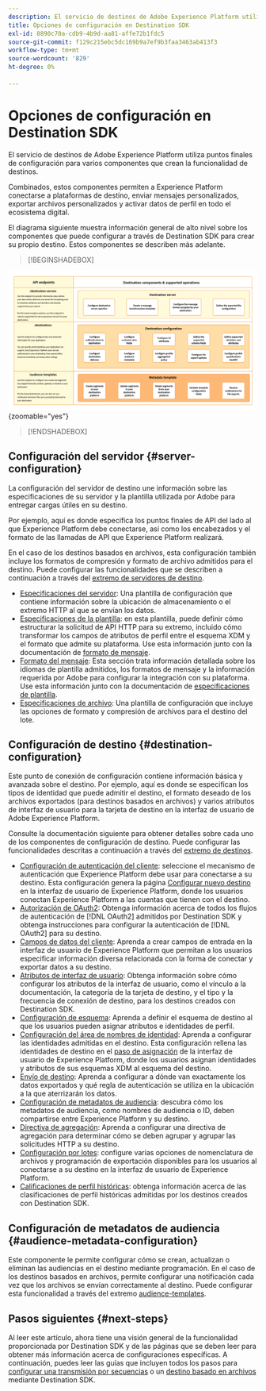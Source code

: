 ```yaml
---
description: El servicio de destinos de Adobe Experience Platform utiliza puntos finales de configuración para varios componentes que crean la funcionalidad de destinos. Descubra cómo estos componentes combinados permiten a Experience Platform conectarse a socios de destino, enviar mensajes personalizados y activar datos de perfil en todo el ecosistema digital.
title: Opciones de configuración en Destination SDK
exl-id: 8890c70a-cdb9-4b9d-aa81-affe72b1fdc5
source-git-commit: f129c215ebc5dc169b9a7ef9b3faa3463ab413f3
workflow-type: tm+mt
source-wordcount: '829'
ht-degree: 0%

---
```


# Opciones de configuración en Destination SDK

El servicio de destinos de Adobe Experience Platform utiliza puntos finales de configuración para varios componentes que crean la funcionalidad de destinos.

Combinados, estos componentes permiten a Experience Platform conectarse a plataformas de destino, enviar mensajes personalizados, exportar archivos personalizados y activar datos de perfil en todo el ecosistema digital.

El diagrama siguiente muestra información general de alto nivel sobre los componentes que puede configurar a través de Destination SDK para crear su propio destino. Estos componentes se describen más adelante.

>[!BEGINSHADEBOX]

![Diagrama que muestra los componentes de Destination SDK, los extremos de configuración y las operaciones admitidas.](../assets/functionality/destination-sdk-components-diagram.png){zoomable="yes"}

>[!ENDSHADEBOX]

## Configuración del servidor {#server-configuration}

La configuración del servidor de destino une información sobre las especificaciones de su servidor y la plantilla utilizada por Adobe para entregar cargas útiles en su destino.

Por ejemplo, aquí es donde especifica los puntos finales de API del lado al que Experience Platform debe conectarse, así como los encabezados y el formato de las llamadas de API que Experience Platform realizará.

En el caso de los destinos basados en archivos, esta configuración también incluye los formatos de compresión y formato de archivo admitidos para el destino. Puede configurar las funcionalidades que se describen a continuación a través del [extremo de servidores de destino](../authoring-api/destination-server/create-destination-server.md).

* [Especificaciones del servidor](destination-server/server-specs.md): Una plantilla de configuración que contiene información sobre la ubicación de almacenamiento o el extremo HTTP al que se envían los datos.
* [Especificaciones de la plantilla](destination-server/templating-specs.md): en esta plantilla, puede definir cómo estructurar la solicitud de API HTTP para su extremo, incluido cómo transformar los campos de atributos de perfil entre el esquema XDM y el formato que admite su plataforma. Use esta información junto con la documentación de [formato de mensaje](destination-server/message-format.md).
* [Formato del mensaje](destination-server/message-format.md): Esta sección trata información detallada sobre los idiomas de plantilla admitidos, los formatos de mensaje y la información requerida por Adobe para configurar la integración con su plataforma. Use esta información junto con la documentación de [especificaciones de plantilla](destination-server/templating-specs.md).
* [Especificaciones de archivo](destination-server/file-formatting.md): Una plantilla de configuración que incluye las opciones de formato y compresión de archivos para el destino del lote.

## Configuración de destino {#destination-configuration}

Este punto de conexión de configuración contiene información básica y avanzada sobre el destino. Por ejemplo, aquí es donde se especifican los tipos de identidad que puede admitir el destino, el formato deseado de los archivos exportados (para destinos basados en archivos) y varios atributos de interfaz de usuario para la tarjeta de destino en la interfaz de usuario de Adobe Experience Platform.

Consulte la documentación siguiente para obtener detalles sobre cada uno de los componentes de configuración de destino. Puede configurar las funcionalidades descritas a continuación a través del [extremo de destinos](../authoring-api/destination-configuration/create-destination-configuration.md).

* [Configuración de autenticación del cliente](destination-configuration/customer-authentication.md): seleccione el mecanismo de autenticación que Experience Platform debe usar para conectarse a su destino. Esta configuración genera la página [Configurar nuevo destino](../../ui/connect-destination.md) en la interfaz de usuario de Experience Platform, donde los usuarios conectan Experience Platform a las cuentas que tienen con el destino.
* [Autorización de OAuth2](destination-configuration/oauth2-authorization.md): Obtenga información acerca de todos los flujos de autenticación de [!DNL OAuth2] admitidos por Destination SDK y obtenga instrucciones para configurar la autenticación de [!DNL OAuth2] para su destino.
* [Campos de datos del cliente](destination-configuration/customer-data-fields.md): Aprenda a crear campos de entrada en la interfaz de usuario de Experience Platform que permitan a los usuarios especificar información diversa relacionada con la forma de conectar y exportar datos a su destino.
* [Atributos de interfaz de usuario](destination-configuration/ui-attributes.md): Obtenga información sobre cómo configurar los atributos de la interfaz de usuario, como el vínculo a la documentación, la categoría de la tarjeta de destino, y el tipo y la frecuencia de conexión de destino, para los destinos creados con Destination SDK.
* [Configuración de esquema](destination-configuration/schema-configuration.md): Aprenda a definir el esquema de destino al que los usuarios pueden asignar atributos e identidades de perfil.
* [Configuración del área de nombres de identidad](destination-configuration/identity-namespace-configuration.md): Aprenda a configurar las identidades admitidas en el destino. Esta configuración rellena las identidades de destino en el [paso de asignación](../../ui/activate-segment-streaming-destinations.md#mapping) de la interfaz de usuario de Experience Platform, donde los usuarios asignan identidades y atributos de sus esquemas XDM al esquema del destino.
* [Envío de destino](destination-configuration/destination-delivery.md): Aprenda a configurar a dónde van exactamente los datos exportados y qué regla de autenticación se utiliza en la ubicación a la que aterrizarán los datos.
* [Configuración de metadatos de audiencia](destination-configuration/audience-metadata-configuration.md): descubra cómo los metadatos de audiencia, como nombres de audiencia o ID, deben compartirse entre Experience Platform y su destino.
* [Directiva de agregación](destination-configuration/aggregation-policy.md): Aprenda a configurar una directiva de agregación para determinar cómo se deben agrupar y agrupar las solicitudes HTTP a su destino.
* [Configuración por lotes](destination-configuration/batch-configuration.md): configure varias opciones de nomenclatura de archivos y programación de exportación disponibles para los usuarios al conectarse a su destino en la interfaz de usuario de Experience Platform.
* [Calificaciones de perfil históricas](destination-configuration/historical-profile-qualifications.md): obtenga información acerca de las clasificaciones de perfil históricas admitidas por los destinos creados con Destination SDK.

## Configuración de metadatos de audiencia {#audience-metadata-configuration}

Este componente le permite configurar cómo se crean, actualizan o eliminan las audiencias en el destino mediante programación. En el caso de los destinos basados en archivos, permite configurar una notificación cada vez que los archivos se envían correctamente al destino. Puede configurar esta funcionalidad a través del extremo [audience-templates](../metadata-api/create-audience-template.md).

## Pasos siguientes {#next-steps}

Al leer este artículo, ahora tiene una visión general de la funcionalidad proporcionada por Destination SDK y de las páginas que se deben leer para obtener más información acerca de configuraciones específicas. A continuación, puedes leer las guías que incluyen todos los pasos para [configurar una transmisión por secuencias](../guides/configure-destination-instructions.md) o un [destino basado en archivos](../guides/configure-file-based-destination-instructions.md) mediante Destination SDK.
